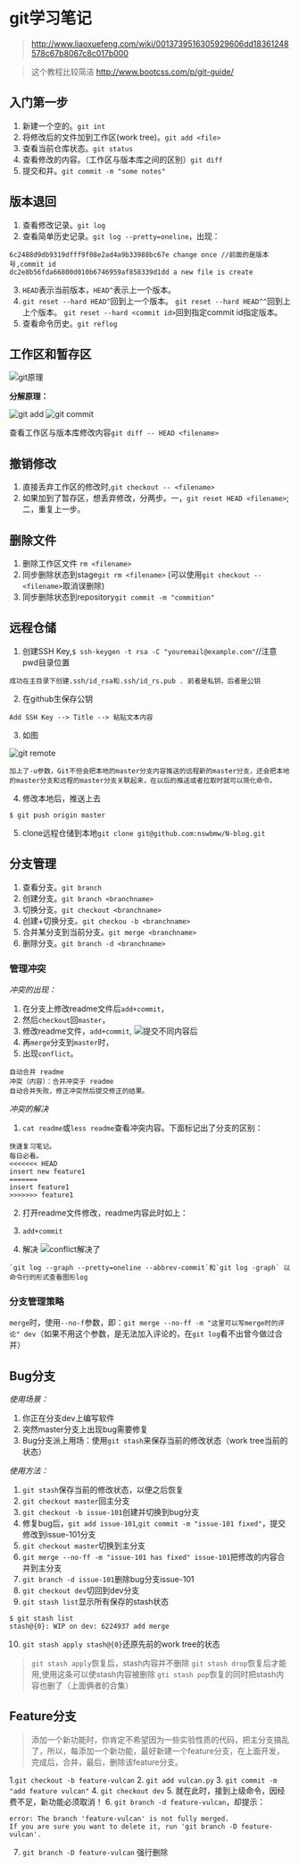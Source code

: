 # git学习笔记

 >  http://www.liaoxuefeng.com/wiki/0013739516305929606dd18361248578c67b8067c8c017b000

 > 这个教程比较简洁
 > http://www.bootcss.com/p/git-guide/

## 入门第一步

 1. 新建一个空的。`git int`
 2. 将修改后的文件加到工作区(work tree)。`git add <file>`
 3. 查看当前仓库状态。`git status`
 4. 查看修改的内容。（工作区与版本库之间的区别）`git diff`
 5. 提交和并。`git commit -m "some notes"`

## 版本退回

 1. 查看修改记录。`git log`
 2. 查看简单历史记录。`git log --pretty=oneline`，出现：
```
6c2488d9db9319dfff9f08e2ad4a9b33988bc67e change once //前面的是版本号,commit id
dc2e8b56fda66800d010b6746959af858339d1dd a new file is create
```
 3. `HEAD`表示当前版本，`HEAD^`表示上一个版本。
 4. `git reset --hard HEAD^`回到上一个版本。
`git reset --hard HEAD^^`回到上上个版本。
`git reset --hard <commit id>`回到指定commit id指定版本。
 5. 查看命令历史。`git reflog`

## 工作区和暂存区

![git原理](headandrepository.jpeg  "git原理")

**分解原理：**

![git add](headandrepository1.jpeg  "git add")
![git commit](headandrepository2.jpeg  "git commit")

查看工作区与版本库修改内容`git diff -- HEAD <filename>`

## 撤销修改

1. 直接丢弃工作区的修改时,`git checkout -- <filename>`
2. 如果加到了暂存区，想丢弃修改，分两步。一，`git reset HEAD <filename>`;二，重复上一步。

## 删除文件

1. 删除工作区文件 `rm <filename>`
2. 同步删除状态到stage`git rm <filename>`
(可以使用`git checkout -- <filename>`取消误删除)
3. 同步删除状态到repository`git commit -m "commition"`

## 远程仓储

1. 创建SSH Key,`$ ssh-keygen -t rsa -C "youremail@example.com"`//注意pwd目录位置


```
成功在主目录下创建.ssh/id_rsa和.ssh/id_rs.pub . 前者是私钥，后者是公钥
```


2. 在github生保存公钥


`Add SSH Key --> Title --> 粘贴文本内容`


3. 如图


![git remote](gitremote.png  "git remote")


```
加上了-u参数，Git不但会把本地的master分支内容推送的远程新的master分支，还会把本地的master分支和远程的master分支关联起来，在以后的推送或者拉取时就可以简化命令。
```

4. 修改本地后，推送上去


`$ git push origin master`


5. clone远程仓储到本地`git clone git@github.com:nswbmw/N-blog.git`

## 分支管理

1. 查看分支。`git branch`
2. 创建分支。`git branch <branchname>`
3. 切换分支。`git checkout <branchname>`
4. 创建+切换分支。`git checkou -b <branchname>`
5. 合并某分支到当前分支。`git merge <branchname>`
6. 删除分支。`git branch -d <branchname>`

### 管理冲突

*冲突的出现：*
1. 在分支上修改readme文件后`add+commit`，
2. 然后`checkout`回`master`，
3. 修改readme文件，`add+commit`,
![提交不同内容后](gitconflict.png "提交不同内容后")
4. 再`merge`分支到`master`时，
5. 出现`conflict`。

```
自动合并 readme
冲突（内容）：合并冲突于 readme
自动合并失败，修正冲突然后提交修正的结果。

```

*冲突的解决*
1. `cat readme`或`less readme`查看冲突内容。下面标记出了分支的区别：

```
快速复习笔记。
每日必看。
<<<<<<< HEAD
insert new feature1
=======
insert feature1 
>>>>>>> feature1

```

2. 打开readme文件修改，readme内容此时如上：

3. `add+commit`
4. 解决
![conflict解决了](gitconflict1.png "conflict解决了")

```
`git log --graph --pretty=oneline --abbrev-commit`和`git log -graph` 以命令行的形式查看图形log
```

### 分支管理策略

`merge`时，使用`--no-f`参数，即：`git merge --no-ff -m "这里可以写merge时的评论" dev`（如果不用这个参数，是无法加入评论的，在`git log`看不出曾今做过合并）

## Bug分支

*使用场景：*
1. 你正在分支dev上编写软件
2. 突然master分支上出现bug需要修复
3. Bug分支派上用场：使用`git stash`来保存当前的修改状态（work tree当前的状态）

*使用方法：*
1. `git stash`保存当前的修改状态，以便之后恢复
2. `git checkout master`回主分支
3. `git checkout -b issue-101`创建并切换到bug分支
4. 修复bug后，`git add issue-101`,`git commit -m "issue-101 fixed"`，提交修改到issue-101分支
5. `git checkout master`切换到主分支
6. `git merge --no-ff -m "issue-101 has fixed" issue-101`把修改的内容合并到主分支
7. `git branch -d issue-101`删除bug分支issue-101
8. `git checkout dev`切回到dev分支
9. `git stash list`显示所有保存的stash状态

```
$ git stash list
stash@{0}: WIP on dev: 6224937 add merge
```

10. `git stash apply stash@{0}`还原先前的work tree的状态

> `git stash apply`恢复后，stash内容并不删除
> `git stash drop`恢复后才能用,使用这条可以使stash内容被删除
> `gti stash pop`恢复的同时把stash内容也删了（上面俩者的合集）

## Feature分支

> 添加一个新功能时，你肯定不希望因为一些实验性质的代码，把主分支搞乱了，所以，每添加一个新功能，最好新建一个feature分支，在上面开发，完成后，合并，最后，删除该feature分支。

1.`git checkout -b feature-vulcan`
2. `git add vulcan.py`
3. `git commit -m "add feature vulcan"`
4. `git checkout dev`
5. 就在此时，接到上级命令，因经费不足，新功能必须取消！
6. `git branch -d feature-vulcan`，却提示：

```
error: The branch 'feature-vulcan' is not fully merged.
If you are sure you want to delete it, run 'git branch -D feature-vulcan'.
```

7. `git branch -D feature-vulcan` 强行删除

## 


